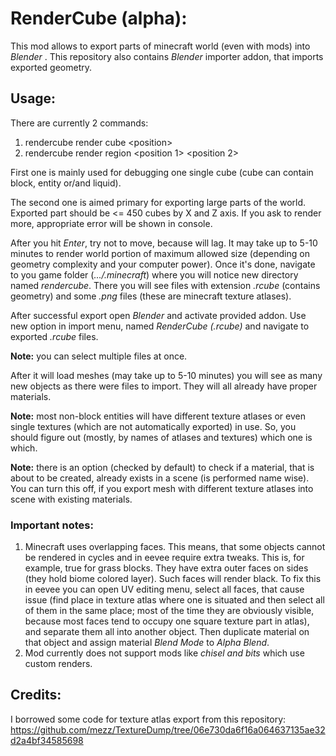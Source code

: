 RenderCube (alpha):
==============================
This mod allows to export parts of minecraft world (even with
mods) into _Blender_ . This repository also contains _Blender_
importer addon, that imports exported geometry.

Usage:
------------------------------

There are currently 2 commands:
1) rendercube render cube \<position>
2) rendercube render region \<position 1> \<position 2>

First one is mainly used for debugging one single cube (cube can
contain block, entity or/and liquid).

The second one is aimed primary for exporting large parts of the
world. Exported part should be <= 450 cubes by X and Z axis. If
you ask to render more, appropriate error will be shown in
console.

After you hit _Enter_, try not to move, because will lag. 
It may take up to 5-10 minutes to render world
portion of maximum allowed size (depending on geometry
complexity and your computer power). Once it's done, navigate 
to you game folder (_.../.minecraft_) where you will notice new 
directory named _rendercube_. There you will see files with
extension _.rcube_ (contains geometry) and some _.png_
files (these are minecraft texture atlases).

After successful export open _Blender_ and activate provided
addon. Use new option in import menu, named _RenderCube
(.rcube)_ and navigate to exported _.rcube_ files. 

**Note:** you can select multiple files at once.

After it will load meshes (may take up to 5-10 minutes)
you will see as many new objects as there were files to
import. They will all already have proper materials.

**Note:** most non-block entities will have different texture
atlases or even single textures (which are not automatically
exported) in use. So, you should figure out (mostly, by names
of atlases and textures) which one is which.

**Note:**  there is an option (checked by default) to check
if a material, that is about to be created, already exists
in a scene (is performed name wise). You can turn this off,
if you export mesh with different texture atlases into scene
with existing materials.

### **Important notes:**
1) Minecraft uses overlapping faces. This
means, that some objects cannot be rendered in cycles and in
eevee  require extra tweaks. This is, for example, true for
grass blocks. They have extra outer faces on sides (they hold
biome colored layer). Such faces will render black. To fix this
in eevee you can open UV editing menu, select all faces, that
cause issue (find place in texture atlas where one is situated
and then select all of them in the same place; most of the
time they are obviously visible, because most faces tend to
occupy one square texture part in atlas), and separate them all
into another object. Then duplicate material on that object and
assign material _Blend Mode_ to _Alpha Blend_.
2) Mod currently does not support mods like _chisel and bits_
which use custom renders.

Credits:
------------------------------
I borrowed some code for texture atlas export from this
repository:
https://github.com/mezz/TextureDump/tree/06e730da6f16a064637135ae32d2a4bf34585698